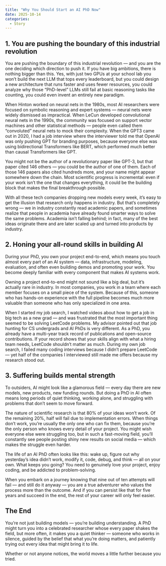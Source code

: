 ```yaml
---
title: "Why You Should Start an AI PhD Now"
date: 2025-10-14
categories:
  - Story
---
```

## 1. You are pushing the boundary of this industrial revolution

You are pushing the boundary of this industrial revolution — and you are the one deciding which direction to push it. If you have big ambitions, there is nothing bigger than this. Yes, with just two GPUs at your school lab you won’t build the next LLM that tops every leaderboard, but you could design a new architecture that runs faster and uses fewer resources, you could analyze why those “PhD-level” LLMs still fail at basic reasoning tasks like counting, you could even invent an entirely new paradigm.

When Hinton worked on neural nets in the 1980s, most AI researchers were focused on symbolic reasoning and expert systems — neural nets were widely dismissed as impractical. When LeCun developed convolutional neural nets in the 1990s, the community was focused on support vector machines and other statistical methods — people even called them “convoluted” neural nets to mock their complexity. When the GPT3 came out in 2020, I had a job interview where the interviewer told me that OpenAI was only pushing GPT for branding purposes, because everyone else was using bidirectional Transformers like BERT, which performed much better than causal Transformers like GPT.

You might not be the author of a revolutionary paper like GPT-3, but that paper cited 146 others — you could be the author of one of them. Each of those 146 papers also cited hundreds more, and your name might appear somewhere down the chain. Most scientific progress is incremental: even if your work isn’t the one that changes everything, it could be the building block that makes the final breakthrough possible.

With all these tech companies dropping new models every week, it’s easy to get the illusion that research only happens in industry. But that’s completely wrong — we in industry constantly read academic papers, and sometimes realize that people in academia have already found smarter ways to solve the same problems. Academia isn’t falling behind; in fact, many of the best ideas originate there and are later scaled up and turned into products by industry.



## 2. Honing your all-round skills in building AI

During your PhD, you own your project end-to-end, which means you touch almost every part of an AI system — data, infrastructure, modeling, evaluation, and often even building demos and promoting your work. You become deeply familiar with every component that makes AI systems work.

Owning a project end-to-end might not sound like a big deal, but it’s actually rare in industry. In most companies, you work in a team where each member focuses on a small piece of the system. Because of this, someone who has hands-on experience with the full pipeline becomes much more valuable than someone who has only specialized in one area.

When I started my job search, I watched videos about how to get a job in big tech as a new grad — and was frustrated that the most important thing seemed to be solving LeetCode problems. My advisor pointed out that job hunting for CS undergrads and AI PhDs is very different. As a PhD, you already have a multi-year track record of publications and open-source contributions. If your record shows that your skills align with what a hiring team needs, LeetCode shouldn’t matter as much. During my own job search, I failed many coding interviews because I didn’t prepare LeetCode — yet half of the companies I interviewed still made me offers because my research stood out.



## 3. Suffering builds mental strength

To outsiders, AI might look like a glamorous field — every day there are new models, new products, new funding rounds. But doing a PhD in AI often means long periods of quiet thinking, working alone, and struggling with problems that don’t seem to move forward.

The nature of scientific research is that 80% of your ideas won’t work. Of the remaining 20%, half will fail due to implementation errors. When things don’t work, you’re usually the only one who can fix them, because you’re the only person who knows every detail of your project. You might wish everyone else were struggling too, but in such a fast-moving field, you’ll constantly see people posting shiny new results on social media — which makes the struggle even harder.

The life of an AI PhD often looks like this: wake up, figure out why yesterday’s idea didn’t work, modify it, code, debug, and think — all on your own. What keeps you going? You need to genuinely love your project, enjoy coding, and be addicted to problem-solving.

When you embark on a journey knowing that nine out of ten attempts will fail — and still do it anyway — you are a true adventurer who values the process more than the outcome. And if you can persist like that for five years and succeed in the end, the rest of your career will only feel easier.


## The End

You’re not just building models — you’re building understanding. A PhD might turn you into a celebrated researcher whose every paper shakes the field, but more often, it makes you a quiet thinker — someone who works in silence, guided by the belief that what you’re doing matters, and patiently trying out every idea that might bring it to life.

Whether or not anyone notices, the world moves a little further because you tried.
